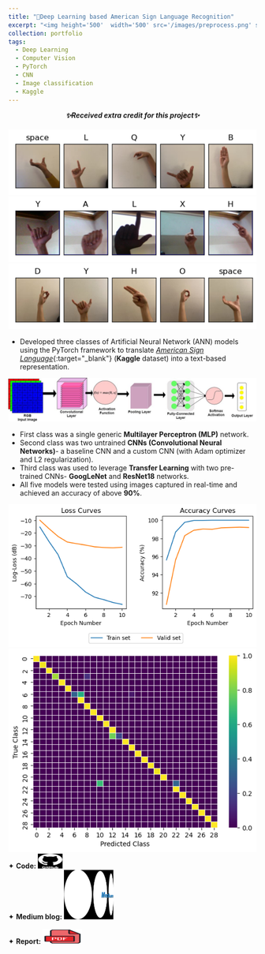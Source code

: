 ```yaml
---
title: "🤏Deep Learning based American Sign Language Recognition"
excerpt: "<img height='500'  width='500' src='/images/preprocess.png' style='cursor: crosshair;'>"
collection: portfolio
tags: 
  - Deep Learning
  - Computer Vision
  - PyTorch
  - CNN
  - Image classification
  - Kaggle
---
```

<div style="text-align:center; margin-bottom: 20px;"><i><strong>✨Received extra credit for this project✨</strong></i></div>

<img src="/images/test-dataset1.png" style="cursor: crosshair;">
<img src="/images/dataset.png" style="cursor: crosshair;">
<img src="/images/nfmil.png" style="cursor: crosshair;">

* Developed three classes of Artificial Neural Network (ANN) models using the PyTorch framework to translate [_American Sign Language_](https://www.kaggle.com/datasets/grassknoted/asl-alphabet){:target="_blank"} (**Kaggle** dataset) into a text-based representation.

<img src="/images/cnnarchitecture.jpg" style="cursor: crosshair;">

* First class was a single generic **Multilayer Perceptron (MLP)** network.
* Second class was two untrained **CNNs (Convolutional Neural Networks)**- a baseline CNN and a custom CNN (with Adam optimizer and L2 regularization).
* Third class was used to leverage **Transfer Learning** with two pre-trained CNNs- **GoogLeNet** and **ResNet18** networks.
* All five models were tested using images captured in real-time and achieved an accuracy of above **90%**.

<img src="/images/googlenet_training.png" style="cursor: crosshair;">
<img src="/images/matrixco.png" style="cursor: crosshair;">

<div class="flexcontainer">
  <div>
        <span>✦ <strong>Code:</strong></span> <a href="https://github.com/SudarshanaSRao/EE541-final_project-USC" target="_blank" onclick="trackOutboundLink(this);">
      <img class="pulse" height="30px" src="/images/github-logo-git-hub-icon-with-text-on-white-and-black-background-free-vector.jpg" width="50px">
    </a>
  </div>
</div>

<div class="flexcontainer">
  <div>
        <span>✦ <strong>Medium blog:</strong></span> <a href="https://medium.com/@sudarshanasrao/bridging-communication-gaps-using-deep-learning-for-american-sign-language-recognition-34bbd089f465" target="_blank" onclick="trackOutboundLink(this);">
      <img class="pulse" height="100px" src="/images/unmanned.png" width="100px">
    </a>
  </div>
</div> <br>

<div class="flexcontainer">
  <div>
        <span>✦ <strong>Report:</strong></span> <a href="https://github.com/user-attachments/files/18216783/EE_541_Final_Report.pdf" onclick="trackOutboundLink(this);">
      <img class="pulse" height="30px" src="/images/pdf_ic.png" width="80px">
    </a>
  </div>
</div>

<style>
@keyframes pulse {
  0% {
    transform: scale(1);
  }
  50% {
    transform: scale(1.05);
  }
  100% {
    transform: scale(1);
  }
}
.pulse {
  animation: pulse 2s infinite ease-in-out;
}
  </style>
